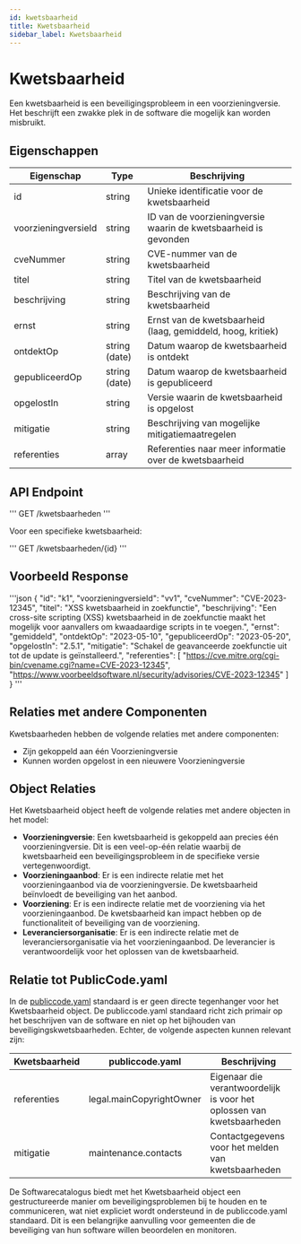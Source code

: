 ```yaml
---
id: kwetsbaarheid
title: Kwetsbaarheid
sidebar_label: Kwetsbaarheid
---
```


# Kwetsbaarheid

Een kwetsbaarheid is een beveiligingsprobleem in een voorzieningversie. Het beschrijft een zwakke plek in de software die mogelijk kan worden misbruikt.

## Eigenschappen

| Eigenschap | Type | Beschrijving |
|------------|------|-------------|
| id | string | Unieke identificatie voor de kwetsbaarheid |
| voorzieningversieId | string | ID van de voorzieningversie waarin de kwetsbaarheid is gevonden |
| cveNummer | string | CVE-nummer van de kwetsbaarheid |
| titel | string | Titel van de kwetsbaarheid |
| beschrijving | string | Beschrijving van de kwetsbaarheid |
| ernst | string | Ernst van de kwetsbaarheid (laag, gemiddeld, hoog, kritiek) |
| ontdektOp | string (date) | Datum waarop de kwetsbaarheid is ontdekt |
| gepubliceerdOp | string (date) | Datum waarop de kwetsbaarheid is gepubliceerd |
| opgelostIn | string | Versie waarin de kwetsbaarheid is opgelost |
| mitigatie | string | Beschrijving van mogelijke mitigatiemaatregelen |
| referenties | array | Referenties naar meer informatie over de kwetsbaarheid |

## API Endpoint

'''
GET /kwetsbaarheden
'''

Voor een specifieke kwetsbaarheid:

'''
GET /kwetsbaarheden/{id}
'''

## Voorbeeld Response

'''json
{
  "id": "k1",
  "voorzieningversieId": "vv1",
  "cveNummer": "CVE-2023-12345",
  "titel": "XSS kwetsbaarheid in zoekfunctie",
  "beschrijving": "Een cross-site scripting (XSS) kwetsbaarheid in de zoekfunctie maakt het mogelijk voor aanvallers om kwaadaardige scripts in te voegen.",
  "ernst": "gemiddeld",
  "ontdektOp": "2023-05-10",
  "gepubliceerdOp": "2023-05-20",
  "opgelostIn": "2.5.1",
  "mitigatie": "Schakel de geavanceerde zoekfunctie uit tot de update is geïnstalleerd.",
  "referenties": [
    "https://cve.mitre.org/cgi-bin/cvename.cgi?name=CVE-2023-12345",
    "https://www.voorbeeldsoftware.nl/security/advisories/CVE-2023-12345"
  ]
}
'''

## Relaties met andere Componenten

Kwetsbaarheden hebben de volgende relaties met andere componenten:

- Zijn gekoppeld aan één Voorzieningversie
- Kunnen worden opgelost in een nieuwere Voorzieningversie

## Object Relaties

Het Kwetsbaarheid object heeft de volgende relaties met andere objecten in het model:

- **Voorzieningversie**: Een kwetsbaarheid is gekoppeld aan precies één voorzieningversie. Dit is een veel-op-één relatie waarbij de kwetsbaarheid een beveiligingsprobleem in de specifieke versie vertegenwoordigt.
- **Voorzieningaanbod**: Er is een indirecte relatie met het voorzieningaanbod via de voorzieningversie. De kwetsbaarheid beïnvloedt de beveiliging van het aanbod.
- **Voorziening**: Er is een indirecte relatie met de voorziening via het voorzieningaanbod. De kwetsbaarheid kan impact hebben op de functionaliteit of beveiliging van de voorziening.
- **Leveranciersorganisatie**: Er is een indirecte relatie met de leveranciersorganisatie via het voorzieningaanbod. De leverancier is verantwoordelijk voor het oplossen van de kwetsbaarheid.

## Relatie tot PublicCode.yaml

In de [publiccode.yaml](https://github.com/publiccodeyml/publiccode.yaml) standaard is er geen directe tegenhanger voor het Kwetsbaarheid object. De publiccode.yaml standaard richt zich primair op het beschrijven van de software en niet op het bijhouden van beveiligingskwetsbaarheden. Echter, de volgende aspecten kunnen relevant zijn:

| Kwetsbaarheid | publiccode.yaml | Beschrijving |
|---------------|-----------------|--------------|
| referenties | legal.mainCopyrightOwner | Eigenaar die verantwoordelijk is voor het oplossen van kwetsbaarheden |
| mitigatie | maintenance.contacts | Contactgegevens voor het melden van kwetsbaarheden |

De Softwarecatalogus biedt met het Kwetsbaarheid object een gestructureerde manier om beveiligingsproblemen bij te houden en te communiceren, wat niet expliciet wordt ondersteund in de publiccode.yaml standaard. Dit is een belangrijke aanvulling voor gemeenten die de beveiliging van hun software willen beoordelen en monitoren. 